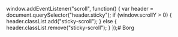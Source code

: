 window.addEventListener("scroll", function() {
  var header = document.querySelector("header.sticky");
  if (window.scrollY > 0) {
    header.classList.add("sticky-scroll");
  } else {
    header.classList.remove("sticky-scroll");
  }
});# Borg
